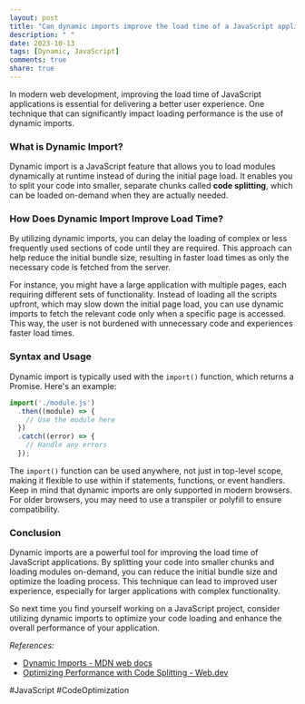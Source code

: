 ```yaml
---
layout: post
title: "Can dynamic imports improve the load time of a JavaScript application?"
description: " "
date: 2023-10-13
tags: [Dynamic, JavaScript]
comments: true
share: true
---
```


In modern web development, improving the load time of JavaScript applications is essential for delivering a better user experience. One technique that can significantly impact loading performance is the use of dynamic imports.

### What is Dynamic Import?

Dynamic import is a JavaScript feature that allows you to load modules dynamically at runtime instead of during the initial page load. It enables you to split your code into smaller, separate chunks called **code splitting**, which can be loaded on-demand when they are actually needed.

### How Does Dynamic Import Improve Load Time?

By utilizing dynamic imports, you can delay the loading of complex or less frequently used sections of code until they are required. This approach can help reduce the initial bundle size, resulting in faster load times as only the necessary code is fetched from the server.

For instance, you might have a large application with multiple pages, each requiring different sets of functionality. Instead of loading all the scripts upfront, which may slow down the initial page load, you can use dynamic imports to fetch the relevant code only when a specific page is accessed. This way, the user is not burdened with unnecessary code and experiences faster load times.

### Syntax and Usage

Dynamic import is typically used with the `import()` function, which returns a Promise. Here's an example:

```javascript
import('./module.js')
  .then((module) => {
    // Use the module here
  })
  .catch((error) => {
    // Handle any errors
  });
```

The `import()` function can be used anywhere, not just in top-level scope, making it flexible to use within if statements, functions, or event handlers. Keep in mind that dynamic imports are only supported in modern browsers. For older browsers, you may need to use a transpiler or polyfill to ensure compatibility.

### Conclusion

Dynamic imports are a powerful tool for improving the load time of JavaScript applications. By splitting your code into smaller chunks and loading modules on-demand, you can reduce the initial bundle size and optimize the loading process. This technique can lead to improved user experience, especially for larger applications with complex functionality.

So next time you find yourself working on a JavaScript project, consider utilizing dynamic imports to optimize your code loading and enhance the overall performance of your application.

_References:_
- [Dynamic Imports - MDN web docs](https://developer.mozilla.org/en-US/docs/Web/JavaScript/Reference/Statements/import#Dynamic_Imports) 
- [Optimizing Performance with Code Splitting - Web.dev](https://web.dev/code-splitting-suspense/) 

#JavaScript #CodeOptimization